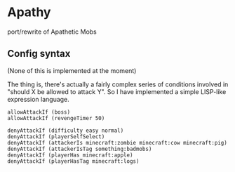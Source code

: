 # Apathy

port/rewrite of Apathetic Mobs

## Config syntax

(None of this is implemented at the moment)

The thing is, there's actually a fairly complex series of conditions involved in "should X be allowed to attack Y". So I have implemented a simple LISP-like expression language.

```
allowAttackIf (boss)
allowAttackIf (revengeTimer 50)

denyAttackIf (difficulty easy normal)
denyAttackIf (playerSelfSelect)
denyAttackIf (attackerIs minecraft:zombie minecraft:cow minecraft:pig)
denyAttackIf (attackerIsTag something:badmobs)
denyAttackIf (playerHas minecraft:apple)
denyAttackIf (playerHasTag minecraft:logs)
```